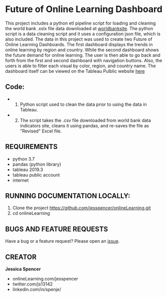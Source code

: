 # Future of Online Learning Dashboard
This project includes a python etl pipeline script for loading and cleaning the world bank .xslx file data downloaded at [worldbanksite](https://datacatalog.worldbank.org/dataset/world-development-indicators).
The python script is a data cleaning script and it uses a configuration json file, which is also included. The data in this project was used to create two Future of Online Learning Dashboards. The first dashboard displays the trends in online learning by region and country. While the second dashboard shows the future demand for online learning. The user is then able to go back and forth from the first and second dashboard with navigation buttons. Also, the users is able to filter each visual by color, region, and country name.  The dashboard itself can be viewed on the Tableau Pulblic website [here](https://public.tableau.com/profile/jessica.spencer6802#!/vizhome/FutureofOnlineLearning_15992334579770/OnlineLearning/)

## Code:
* 1. Python script used to clean the data prior to using the data in Tableau. 
* 2. The script takes the .csv file downloaded from world bank data indicators site, cleans it using pandas, and re-saves the file as "Revised" Excel file.   

## REQUIREMENTS
- python 3.7
- pandas (python library) 
- tableau 2019.3
- tableau public account
- internet 

## RUNNING DOCUMENTATION LOCALLY:
1. Clone the project https://github.com/jesspencer/onlineLearning.git
2. cd onlineLearning

## BUGS AND FEATURE REQUESTS
Have a bug or a feature request? Please open an [issue](https://github.com/jesspencer/onlineLearning/issues/new).


## CREATOR
**Jessica Spencer**
- onlineLearning.com/jesspencer
- twitter.com/js13142
- linkedin.com/in/spenje/
